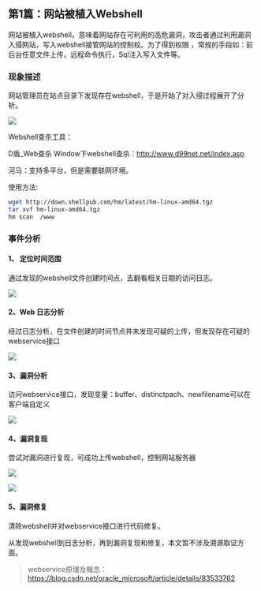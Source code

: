 ## 第1篇：网站被植入Webshell

网站被植入webshell，意味着网站存在可利用的高危漏洞，攻击者通过利用漏洞入侵网站，写入webshell接管网站的控制权。为了得到权限 ，常规的手段如：前后台任意文件上传，远程命令执行，Sql注入写入文件等。

### 现象描述

网站管理员在站点目录下发现存在webshell，于是开始了对入侵过程展开了分析。

![](http://img-upaiyun-own.test.upcdn.net/1-1.png)

Webshell查杀工具：

D盾_Web查杀 
Window下webshell查杀：http://www.d99net.net/index.asp

河马：支持多平台，但是需要联网环境。

使用方法:

```bash
wget http://down.shellpub.com/hm/latest/hm-linux-amd64.tgz
tar xvf hm-linux-amd64.tgz
hm scan  /www
```



### 事件分析

#### 1、 **定位时间范围**

通过发现的webshell文件创建时间点，去翻看相关日期的访问日志。

![](http://img-upaiyun-own.test.upcdn.net/1-2.png)

#### 2、Web 日志分析

经过日志分析，在文件创建的时间节点并未发现可疑的上传，但发现存在可疑的webservice接口

![](http://img-upaiyun-own.test.upcdn.net/1-3.png)

#### 3、漏洞分析

访问webservice接口，发现变量：buffer、distinctpach、newfilename可以在客户端自定义

![](http://img-upaiyun-own.test.upcdn.net/1-4.png)

#### 4、漏洞复现

尝试对漏洞进行复现，可成功上传webshell，控制网站服务器

![](http://img-upaiyun-own.test.upcdn.net/1-5.png)

![](http://img-upaiyun-own.test.upcdn.net/1-6.png)

#### 5、漏洞修复

清除webshell并对webservice接口进行代码修复。

从发现webshell到日志分析，再到漏洞复现和修复，本文暂不涉及溯源取证方面。

> webservice原理及概念：https://blog.csdn.net/oracle_microsoft/article/details/83533762